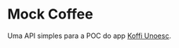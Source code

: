 # Mock Coffee

Uma API simples para a POC do app [Koffi Unoesc](https://github.com/jian-19/koffi-unoesc).

